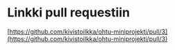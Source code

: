 # Linkki pull requestiin

[https://github.com/kivistoilkka/ohtu-miniprojekti/pull/3](https://github.com/kivistoilkka/ohtu-miniprojekti/pull/3)

